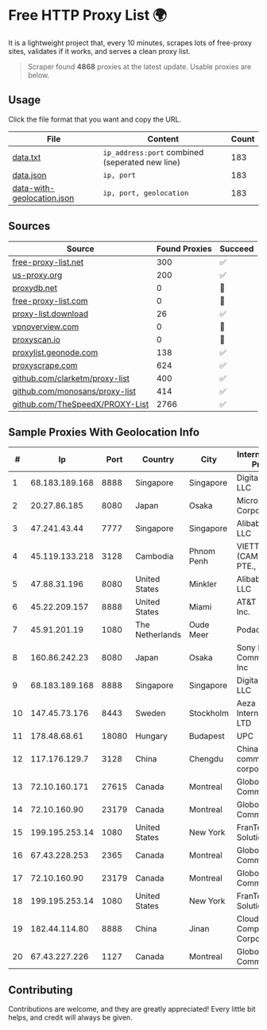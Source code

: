 
# Free HTTP Proxy List 🌍

It is a lightweight project that, every 10 minutes, scrapes lots of free-proxy sites, validates if it works, and serves a clean proxy list.


> Scraper found **4868** proxies at the latest update. Usable proxies are below.

## Usage

Click the file format that you want and copy the URL.


|File|Content|Count|
|----|-------|-----|
|[data.txt](https://raw.githubusercontent.com/themiralay/Proxy-List-World/master/data.txt)|`ip_address:port` combined (seperated new line)|183|
|[data.json](https://raw.githubusercontent.com/themiralay/Proxy-List-World/master/data.json)|`ip, port`|183|
|[data-with-geolocation.json](https://raw.githubusercontent.com/themiralay/Proxy-List-World/master/data-with-geolocation.json)|`ip, port, geolocation`|183|

## Sources

|Source|Found Proxies|Succeed|
|------|-------------|-------|
|[free-proxy-list.net](https://free-proxy-list.net)|300|✅|
|[us-proxy.org](https://www.us-proxy.org)|200|✅|
|[proxydb.net](http://proxydb.net)|0|🚫|
|[free-proxy-list.com](https://free-proxy-list.com/?page=&port=&type%5B%5D=http&type%5B%5D=https&up_time=0&search=Search)|0|🚫|
|[proxy-list.download](https://www.proxy-list.download/HTTP)|26|✅|
|[vpnoverview.com](https://vpnoverview.com/privacy/anonymous-browsing/free-proxy-servers)|0|🚫|
|[proxyscan.io](https://www.proxyscan.io)|0|🚫|
|[proxylist.geonode.com](https://proxylist.geonode.com/api/proxy-list?limit=300&page=1&sort_by=lastChecked&sort_type=desc&protocols=http,https)|138|✅|
|[proxyscrape.com](https://api.proxyscrape.com/v2/?request=displayproxies&protocol=http&timeout=10000&country=all&ssl=all&anonymity=all)|624|✅|
|[github.com/clarketm/proxy-list](https://raw.githubusercontent.com/clarketm/proxy-list/master/proxy-list-raw.txt)|400|✅|
|[github.com/monosans/proxy-list](https://raw.githubusercontent.com/monosans/proxy-list/main/proxies/http.txt)|414|✅|
|[github.com/TheSpeedX/PROXY-List](https://raw.githubusercontent.com/TheSpeedX/PROXY-List/master/http.txt)|2766|✅|


## Sample Proxies With Geolocation Info

|#|Ip|Port|Country|City|Internet Service Provider|
|-|--|----|-------|----|-------------------------|
|1|68.183.189.168|8888|Singapore|Singapore|DigitalOcean, LLC|
|2|20.27.86.185|8080|Japan|Osaka|Microsoft Corporation|
|3|47.241.43.44|7777|Singapore|Singapore|Alibaba Cloud LLC|
|4|45.119.133.218|3128|Cambodia|Phnom Penh|VIETTEL (CAMBODIA) PTE., LTD|
|5|47.88.31.196|8080|United States|Minkler|Alibaba.com LLC|
|6|45.22.209.157|8888|United States|Miami|AT&T Services, Inc.|
|7|45.91.201.19|1080|The Netherlands|Oude Meer|Podaon SIA|
|8|160.86.242.23|8080|Japan|Osaka|Sony Network Communications Inc|
|9|68.183.189.168|8888|Singapore|Singapore|DigitalOcean, LLC|
|10|147.45.73.176|8443|Sweden|Stockholm|Aeza International LTD|
|11|178.48.68.61|18080|Hungary|Budapest|UPC|
|12|117.176.129.7|3128|China|Chengdu|China Mobile communications corporation|
|13|72.10.160.171|27615|Canada|Montreal|GloboTech Communications|
|14|72.10.160.90|23179|Canada|Montreal|GloboTech Communications|
|15|199.195.253.14|1080|United States|New York|FranTech Solutions|
|16|67.43.228.253|2365|Canada|Montreal|GloboTech Communications|
|17|72.10.160.90|23179|Canada|Montreal|GloboTech Communications|
|18|199.195.253.14|1080|United States|New York|FranTech Solutions|
|19|182.44.114.80|8888|China|Jinan|Cloud Computing Corporation|
|20|67.43.227.226|1127|Canada|Montreal|GloboTech Communications|



## Contributing

Contributions are welcome, and they are greatly appreciated! Every
little bit helps, and credit will always be given.

